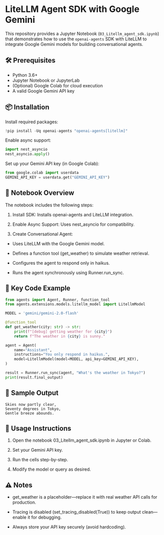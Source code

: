# LiteLLM Agent SDK with Google Gemini

This repository provides a Jupyter Notebook (`03_Litellm_agent_sdk.ipynb`) that demonstrates how to use the `openai-agents` SDK with LiteLLM to integrate Google Gemini models for building conversational agents.

## 🛠️ Prerequisites

- Python 3.6+
- Jupyter Notebook or JupyterLab
- (Optional) Google Colab for cloud execution
- A valid Google Gemini API key

## 📦 Installation

Install required packages:

```python
!pip install -Uq openai-agents "openai-agents[litellm]" 
```
Enable async support:


```python
import nest_asyncio
nest_asyncio.apply()
```
Set up your Gemini API key (in Google Colab):


```python
from google.colab import userdata
GEMINI_API_KEY = userdata.get("GEMINI_API_KEY")
```
##  📓 Notebook Overview
The notebook includes the following steps:

1. Install SDK: Installs openai-agents and LiteLLM integration.

2. Enable Async Support: Uses nest_asyncio for compatibility.

3. Create Conversational Agent:

- Uses LiteLLM with the Google Gemini model.

- Defines a function tool (get_weather) to simulate weather retrieval.

- Configures the agent to respond only in haikus.

- Runs the agent synchronously using Runner.run_sync.

## 🧠 Key Code Example

```python
from agents import Agent, Runner, function_tool
from agents.extensions.models.litellm_model import LitellmModel

MODEL = 'gemini/gemini-2.0-flash'

@function_tool
def get_weather(city: str) -> str:
    print(f"[debug] getting weather for {city}")
    return f"The weather in {city} is sunny."

agent = Agent(
    name="Assistant",
    instructions="You only respond in haikus.",
    model=LitellmModel(model=MODEL, api_key=GEMINI_API_KEY),
)

result = Runner.run_sync(agent, "What's the weather in Tokyo?")
print(result.final_output)
```
## 💬 Sample Output

```arduino
Skies now partly clear,  
Seventy degrees in Tokyo,  
Gentle breeze abounds.
```
## 🚀 Usage Instructions
1. Open the notebook 03_Litellm_agent_sdk.ipynb in Jupyter or Colab.

2. Set your Gemini API key.

3. Run the cells step-by-step.

4. Modify the model or query as desired.

## ⚠️ Notes
- get_weather is a placeholder—replace it with real weather API calls for production.

- Tracing is disabled (set_tracing_disabled(True)) to keep output clean—enable it for debugging.

- Always store your API key securely (avoid hardcoding).
